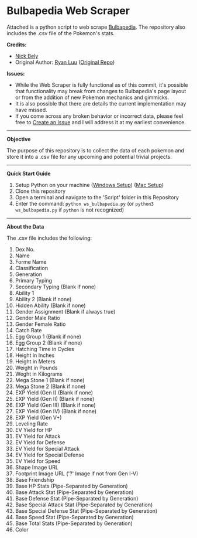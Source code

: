 # Bulbapedia Web Scraper

Attached is a python script to web scrape [Bulbapedia](https://bulbapedia.bulbagarden.net/wiki/Main_Page). The repository also includes the .csv file of the Pokemon's stats.

**Credits:**
- [Nick Bely](https://github.com/nbely)
- Original Author: [Ryan Luu](https://github.com/ryanluuwas) ([Original Repo](https://github.com/ryanluuwas/Bulbapedia-Web-Scraper))


**Issues:**
- While the Web Scraper is fully functional as of this commit, it's possible that functionality may break from changes to Bulbapedia's page layout or from the addition of new Pokemon mechanics and gimmicks.
- It is also possible that there are details the current implementation may have missed.
- If you come across any broken behavior or incorrect data, please feel free to [Create an Issue](https://github.com/nbely/Bulbapedia-Pokedex-Web-Scraper/issues) and I will address it at my earliest convenience.

___

**Objective**

The purpose of this repository is to collect the data of each pokemon and store it into a .csv file for any upcoming and potential trivial projects.

___

**Quick Start Guide**

1. Setup Python on your machine ([Windows Setup](https://docs.python.org/3/using/windows.html)) ([Mac Setup](https://docs.python.org/3/using/mac.html))
2. Clone this repository
3. Open a terminal and navigate to the 'Script' folder in this Repository
4. Enter the command: `python ws_bulbapedia.py` (or `python3 ws_bulbapedia.py` if `python` is not recognized)

___

**About the Data**

The .csv file includes the following:
1. Dex No.
2. Name
3. Forme Name
4. Classification
5. Generation
6. Primary Typing
7. Secondary Typing (Blank if none)
8. Ability 1
9. Ability 2 (Blank if none)
10. Hidden Ability (Blank if none)
11. Gender Assignment (Blank if always true)
12. Gender Male Ratio
13. Gender Female Ratio
14. Catch Rate
15. Egg Group 1 (Blank if none)
16. Egg Group 2 (Blank if none)
17. Hatching Time in Cycles
18. Height in Inches
19. Height in Meters
20. Weight in Pounds
21. Weght in Kilograms
22. Mega Stone 1 (Blank if none)
23. Mega Stone 2 (Blank if none)
24. EXP Yield (Gen I) (Blank if none)
25. EXP Yield (Gen II) (Blank if none)
26. EXP Yield (Gen III) (Blank if none)
27. EXP Yield (Gen IV) (Blank if none)
28. EXP Yield (Gen V+)
29. Leveling Rate
30. EV Yield for HP
31. EV Yield for Attack
32. EV Yield for Defense
33. EV Yield for Special Attack
34. EV Yield for Special Defense
35. EV Yield for Speed
36. Shape Image URL
37. Footprint Image URL ('?' Image if not from Gen I-V)
38. Base Friendship
39. Base HP Stats (Pipe-Separated by Generation)
40. Base Attack Stat (Pipe-Separated by Generation)
41. Base Defense Stat (Pipe-Separated by Generation)
42. Base Special Attack Stat (Pipe-Separated by Generation)
43. Base Special Defense Stat (Pipe-Separated by Generation)
44. Base Speed Stat (Pipe-Separated by Generation)
45. Base Total Stats (Pipe-Separated by Generation)
46. Color
